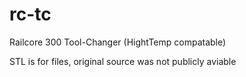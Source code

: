# rc-tc
Railcore 300 Tool-Changer (HightTemp compatable)


STL is for files, original source was not publicly aviable
